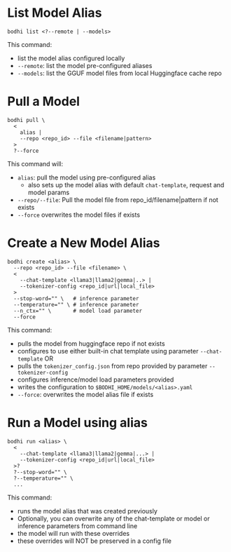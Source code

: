 # List Model Alias

```
bodhi list <?--remote | --models>
```

This command:
- list the model alias configured locally
- `--remote`: list the model pre-configured aliases
- `--models`: list the GGUF model files from local Huggingface cache repo

# Pull a Model
```
bodhi pull \
  <
    alias |
    --repo <repo_id> --file <filename|pattern>
  >
  ?--force
```
This command will:
- `alias`: pull the model using pre-configured alias
  - also sets up the model alias with default `chat-template`, request and model params
- `--repo/--file`: Pull the model file from repo_id/filename|pattern if not exists
- `--force` overwrites the model files if exists

# Create a New Model Alias
```
bodhi create <alias> \
  --repo <repo_id> --file <filename> \
  <
    --chat-template <llama3|llama2|gemma|..> | 
    --tokenizer-config <repo_id|url|local_file>
  >
  --stop-word="" \   # inference parameter
  --temperature="" \ # inference parameter
  --n_ctx="" \       # model load parameter
  --force
```

This command:
- pulls the model from huggingface repo if not exists
- configures to use either built-in chat template using parameter `--chat-template` OR
- pulls the `tokenizer_config.json` from repo provided by parameter `--tokenizer-config`
- configures inference/model load parameters provided
- writes the configuration to `$BODHI_HOME/models/<alias>.yaml`
- `--force`: overwrites the model alias file if exists

# Run a Model using alias
```
bodhi run <alias> \
  <
    --chat-template <llama3|llama2|gemma|...> |
    --tokenizer-config <repo_id|url|local_file>
  >?
  ?--stop-word="" \
  ?--temperature="" \
  ...
```

This command:
- runs the model alias that was created previously
- Optionally, you can overwrite any of the chat-template or model or inference parameters from command line
- the model will run with these overrides
- these overrides will NOT be preserved in a config file

